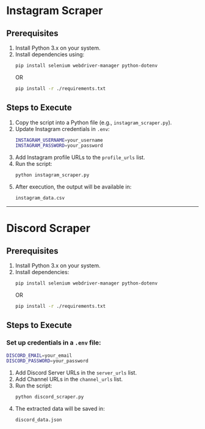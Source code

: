 # Instagram Scraper

## Prerequisites

1. Install Python 3.x on your system.
2. Install dependencies using:
   ```sh
   pip install selenium webdriver-manager python-dotenv
   ```
   OR
   ```sh
   pip install -r ./requirements.txt
   ```

## Steps to Execute

1. Copy the script into a Python file (e.g., `instagram_scraper.py`).
2. Update Instagram credentials in `.env`:
   ```sh
   INSTAGRAM_USERNAME=your_username
   INSTAGRAM_PASSWORD=your_password
   ```
3. Add Instagram profile URLs to the `profile_urls` list.
4. Run the script:
   ```sh
   python instagram_scraper.py
   ```
5. After execution, the output will be available in:
   ```sh
   instagram_data.csv
   ```

---

# Discord Scraper

## Prerequisites

1. Install Python 3.x on your system.
2. Install dependencies:
   ```sh
   pip install selenium webdriver-manager python-dotenv
   ```
   OR
   ```sh
   pip install -r ./requirements.txt
   ```

## Steps to Execute

### Set up credentials in a `.env` file:

```sh
DISCORD_EMAIL=your_email
DISCORD_PASSWORD=your_password
```

1. Add Discord Server URLs in the `server_urls` list.
2. Add Channel URLs in the `channel_urls` list.
3. Run the script:
   ```sh
   python discord_scraper.py
   ```
4. The extracted data will be saved in:
   ```sh
   discord_data.json
   ```


